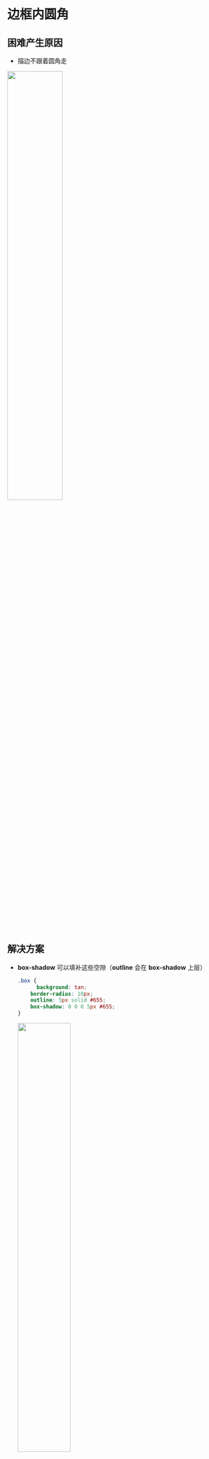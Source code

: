 # 边框内圆角

## 困难产生原因

- 描边不跟着圆角走

<img src="https://cdn.jsdelivr.net/gh/kingmusi/blogImages/img/20210408230923.png" style="width: 50%;" />

## 解决方案

- **box-shadow** 可以填补这些空隙（**outline** 会在 **box-shadow** 上层）

  ```css
  .box {
  		background: tan;
      border-radius: 10px;
      outline: 5px solid #655;
      box-shadow: 0 0 0 5px #655;
  }
  ```

  <img src="https://cdn.jsdelivr.net/gh/kingmusi/blogImages/img/20210408231330.png" style="width:50%;" />

> **多大的投影扩张值可以填补空隙？**
>
> 圆角半径的一半


